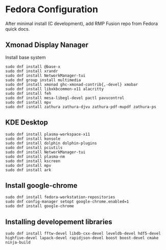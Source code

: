 # Fedora Configuration
After minimal install (C development), add RMP Fusion repo from Fedora quick docs.

## Xmonad Display Nanager
Install base system
```
sudo dnf install @base-x
sudo dnf install xrandr
sudo dnf install NetworkManager-tui
sudo dnf group install multimedia
sudo dnf install xmonad ghc-xmonad-contrib{,-devel} xmobar
sudo dnf install libxkbcommon-x11 alacritty
sudo dnf install feh
sudo dnf install mesa-libegl-devel pactl pavucontrol
sudo dnf isntall mpv
sudo dnf isntall zathura zathura-djvu zathura-pdf-mupdf zathura-ps
```

## KDE Desktop
```
sudo dnf install plasma-workspace-x11
sudo dnf install konsole
sudo dnf install dolphin dolphin-plugins
sudo dnf install pciutils
sudo dnf install NetworkManager-tui
sudo dnf install plasma-nm
sudo dnf install kscreen
sudo dnf install mpv
sudo dnf install ark
```

## Install google-chrome
```
sudo dnf install fedora-workstation-repositories
sudo dnf config-manager setopt google-chrome.enabled=1
sudo dnf install google-chrome
```


## Installing developement libraries
```
sudo dnf install fftw-devel libdb-cxx-devel leveldb-devel hdf5-devel highfive-devel lapack-devel rapidjson-devel boost boost-devel cmake ninja-build
```
